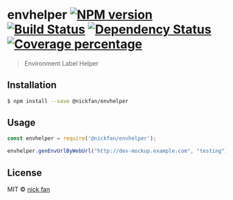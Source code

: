# envhelper [![NPM version][npm-image]][npm-url] [![Build Status][travis-image]][travis-url] [![Dependency Status][daviddm-image]][daviddm-url] [![Coverage percentage][coveralls-image]][coveralls-url]
> Environment Label Helper

## Installation

```sh
$ npm install --save @nickfan/envhelper
```

## Usage

```js
const envhelper = require('@nickfan/envhelper');

envhelper.genEnvUrlByWebUrl("http://dev-mockup.example.com", "testing") === "http://test-mockup.example.com"

```
## License

MIT © [nick fan](https://github.com/nickfan)


[npm-image]: https://badge.fury.io/js/envhelper.svg
[npm-url]: https://npmjs.org/package/envhelper
[travis-image]: https://travis-ci.org/nickfan/envhelper.svg?branch=master
[travis-url]: https://travis-ci.org/nickfan/envhelper
[daviddm-image]: https://david-dm.org/nickfan/envhelper.svg?theme=shields.io
[daviddm-url]: https://david-dm.org/nickfan/envhelper
[coveralls-image]: https://coveralls.io/repos/nickfan/envhelper/badge.svg
[coveralls-url]: https://coveralls.io/r/nickfan/envhelper
